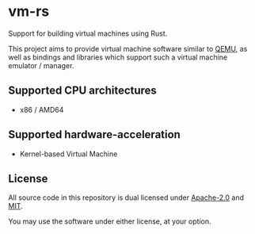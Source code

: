 # vm-rs
Support for building virtual machines using Rust.

This project aims to provide virtual machine software similar to [QEMU][QEMU],
as well as bindings and libraries which support such a virtual machine emulator / manager.

[QEMU]: https://www.qemu.org/

## Supported CPU architectures
- x86 / AMD64

## Supported hardware-acceleration
- Kernel-based Virtual Machine

## License
All source code in this repository is dual licensed under
[Apache-2.0][Apache-2.0] and [MIT][MIT].

You may use the software under either license, at your option.

[Apache-2.0]: https://www.apache.org/licenses/LICENSE-2.0
[MIT]: https://opensource.org/licenses/MIT
